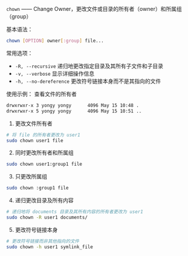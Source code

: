 `chown` —— Change Owner，更改文件或目录的所有者（owner）和所属组（group）

基本语法：
```bash
chown [OPTION] owner[:group] file...
```

常用选项：
- `-R, --recursive` 递归地更改指定目录及其所有子文件和子目录
- `-v, --verbose` 显示详细操作信息
- `-h, --no-dereference` 更改符号链接本身而不是其指向的文件

使用示例：
查看文件的所有者
```bash
drwxrwxr-x 3 yongy yongy      4096 May 15 10:48 .
drwxrwxr-x 5 yongy yongy      4096 May 15 10:51 ..
```

1. 更改文件所有者
```bash
# 将 file 的所有者更改为 user1
sudo chown user1 file
```

2. 同时更改所有者和所属组
```bash
sudo chown user1:group1 file
```

3. 只更改所属组
```bash
sudo chown :group1 file
```

4. 递归更改目录及所有内容
```bash
# 递归地将 documents 目录及其所有内容的所有者更改为 user1
sudo chown -R user1 documents/
```

5. 更改符号链接本身
```bash
# 更改符号链接而非其他指向的文件
sudo chown -h user1 symlink_file
```




